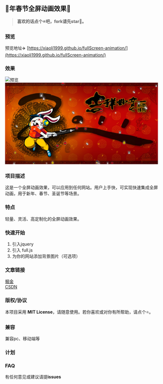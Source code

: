 ## 🐇年春节全屏动画效果🌈

> **喜欢的话点个⭐吧，fork请先star🙏。**

### 预览
预览地址✈️ [https://xiaoli1999.github.io/fullScreen-animation/](https://xiaoli1999.github.io/fullScreen-animation/)

### 效果
![预览](./img/effect.gif)
![预览](./img/effect.png)

### 项目描述
这是一个全屏动画效果，可以应用到任何网站。用户上手快，可实现快速集成全屏动画，用于新年、春节、圣诞节等场景。

### 特点
轻量、灵活、高定制化的全屏动画效果。

### 快速开始
1. 引入jquery
2. 引入 full.js
3. 为你的网站添加背景图片（可选项）

### 文章链接
[掘金](https://juejin.cn/post/7186544270021492792) <br />
[CSDN](https://blog.csdn.net/weixin_53673959/article/details/128614893)

### 版权/协议
本项目采用 **MIT License**，请随意使用。若你喜欢或对你有所帮助，请点个⭐。

### 兼容
兼容pc、移动端等

### 计划

### FAQ
有任何意见或建议请提**issues**
